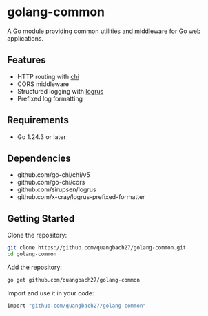 # golang-common

A Go module providing common utilities and middleware for Go web applications.

## Features

- HTTP routing with [chi](https://github.com/go-chi/chi)
- CORS middleware
- Structured logging with [logrus](https://github.com/sirupsen/logrus)
- Prefixed log formatting

## Requirements

- Go 1.24.3 or later

## Dependencies

- github.com/go-chi/chi/v5
- github.com/go-chi/cors
- github.com/sirupsen/logrus
- github.com/x-cray/logrus-prefixed-formatter

## Getting Started

Clone the repository:

```sh
git clone https://github.com/quangbach27/golang-common.git
cd golang-common
```

Add the repository:

```sh
go get github.com/quangbach27/golang-common
```

Import and use it in your code:

```sh
import "github.com/quangbach27/golang-common"
```
